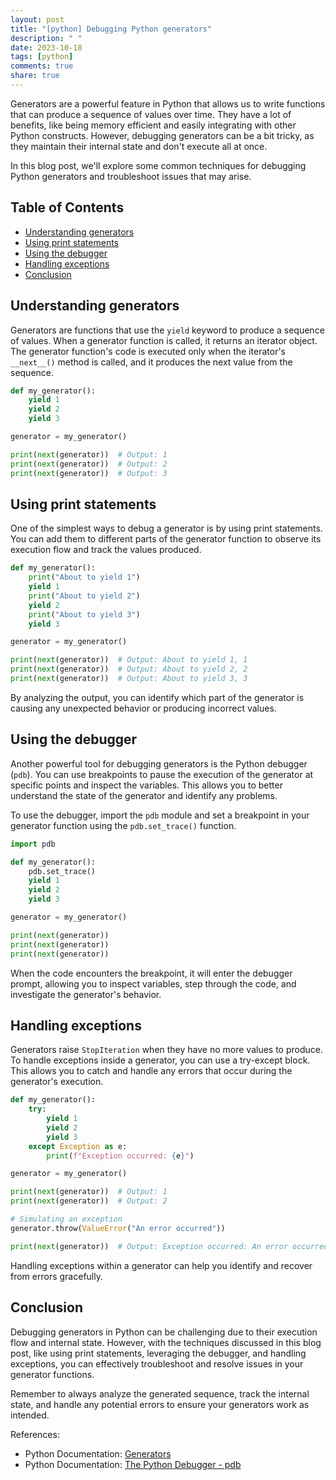 ```yaml
---
layout: post
title: "[python] Debugging Python generators"
description: " "
date: 2023-10-18
tags: [python]
comments: true
share: true
---
```


Generators are a powerful feature in Python that allows us to write functions that can produce a sequence of values over time. They have a lot of benefits, like being memory efficient and easily integrating with other Python constructs. However, debugging generators can be a bit tricky, as they maintain their internal state and don't execute all at once.

In this blog post, we'll explore some common techniques for debugging Python generators and troubleshoot issues that may arise.

## Table of Contents
- [Understanding generators](#understanding-generators)
- [Using print statements](#using-print-statements)
- [Using the debugger](#using-the-debugger)
- [Handling exceptions](#handling-exceptions)
- [Conclusion](#conclusion)

## Understanding generators

Generators are functions that use the `yield` keyword to produce a sequence of values. When a generator function is called, it returns an iterator object. The generator function's code is executed only when the iterator's `__next__()` method is called, and it produces the next value from the sequence.

```python
def my_generator():
    yield 1
    yield 2
    yield 3

generator = my_generator()

print(next(generator))  # Output: 1
print(next(generator))  # Output: 2
print(next(generator))  # Output: 3
```

## Using print statements

One of the simplest ways to debug a generator is by using print statements. You can add them to different parts of the generator function to observe its execution flow and track the values produced.

```python
def my_generator():
    print("About to yield 1")
    yield 1
    print("About to yield 2")
    yield 2
    print("About to yield 3")
    yield 3

generator = my_generator()

print(next(generator))  # Output: About to yield 1, 1
print(next(generator))  # Output: About to yield 2, 2
print(next(generator))  # Output: About to yield 3, 3
```

By analyzing the output, you can identify which part of the generator is causing any unexpected behavior or producing incorrect values.

## Using the debugger

Another powerful tool for debugging generators is the Python debugger (`pdb`). You can use breakpoints to pause the execution of the generator at specific points and inspect the variables. This allows you to better understand the state of the generator and identify any problems.

To use the debugger, import the `pdb` module and set a breakpoint in your generator function using the `pdb.set_trace()` function.

```python
import pdb

def my_generator():
    pdb.set_trace()
    yield 1
    yield 2
    yield 3

generator = my_generator()

print(next(generator))
print(next(generator))
print(next(generator))
```

When the code encounters the breakpoint, it will enter the debugger prompt, allowing you to inspect variables, step through the code, and investigate the generator's behavior.

## Handling exceptions

Generators raise `StopIteration` when they have no more values to produce. To handle exceptions inside a generator, you can use a try-except block. This allows you to catch and handle any errors that occur during the generator's execution.

```python
def my_generator():
    try:
        yield 1
        yield 2
        yield 3
    except Exception as e:
        print(f"Exception occurred: {e}")

generator = my_generator()

print(next(generator))  # Output: 1
print(next(generator))  # Output: 2

# Simulating an exception
generator.throw(ValueError("An error occurred"))

print(next(generator))  # Output: Exception occurred: An error occurred
```

Handling exceptions within a generator can help you identify and recover from errors gracefully.

## Conclusion

Debugging generators in Python can be challenging due to their execution flow and internal state. However, with the techniques discussed in this blog post, like using print statements, leveraging the debugger, and handling exceptions, you can effectively troubleshoot and resolve issues in your generator functions.

Remember to always analyze the generated sequence, track the internal state, and handle any potential errors to ensure your generators work as intended.

References:
- Python Documentation: [Generators](https://docs.python.org/3/tutorial/classes.html#generators)
- Python Documentation: [The Python Debugger - pdb](https://docs.python.org/3/library/pdb.html)